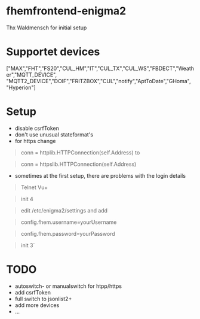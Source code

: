 # fhemfrontend-enigma2
Thx Waldmensch for initial setup

# Supportet devices

["MAX","FHT","FS20","CUL_HM","IT","CUL_TX","CUL_WS","FBDECT","Weather","MQTT_DEVICE",
"MQTT2_DEVICE","DOIF","FRITZBOX","CUL","notify","AptToDate","GHoma", "Hyperion"]

# Setup

- disable csrfToken
- don't use unusual stateformat's
- for https change

> conn = httplib.HTTPConnection(self.Address)
to

> conn = httpslib.HTTPConnection(self.Address)
  
- sometimes at the first setup, there are problems with the login details


> Telnet Vu+

> init 4

> edit /etc/enigma2/settings and add 

> config.fhem.username=yourUsername

> config.fhem.password=yourPassword

> init 3`

# TODO

- autoswitch- or manualswitch for htpp/https
- add csrfToken
- full switch to jsonlist2+
- add more devices
- ...
